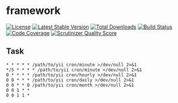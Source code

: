 # framework

[![License](https://poser.pugx.org/yuncms/framework/license.svg)](https://packagist.org/packages/yuncms/framework)
[![Latest Stable Version](https://poser.pugx.org/yuncms/framework/v/stable.png)](https://packagist.org/packages/yuncms/framework)
[![Total Downloads](https://poser.pugx.org/yuncms/framework/downloads.png)](https://packagist.org/packages/yuncms/framework)
[![Build Status](https://img.shields.io/travis/yuncms/framework.svg)](http://travis-ci.org/yuncms/framework)
[![Code Coverage](https://scrutinizer-ci.com/g/yuncms/framework/badges/coverage.png?s=31d80f1036099e9d6a3e4d7738f6b000b3c3d10e)](https://scrutinizer-ci.com/g/yuncms/framework/)
[![Scrutinizer Quality Score](https://scrutinizer-ci.com/g/yuncms/framework/badges/quality-score.png?s=b1074a1ff6d0b214d54fa5ab7abbb90fc092471d)](https://scrutinizer-ci.com/g/yuncms/framework/)


## Task

```shell
* * * * * /path/to/yii cron/minute >/dev/null 2>&1
*/5 * * * * /path/to/yii cron/minute >/dev/null 2>&1
0 * * * * /path/to/yii cron/hourly >/dev/null 2>&1
0 0 * * * /path/to/yii cron/daily >/dev/null 2>&1
0 0 * * 0 /path/to/yii cron/month >/dev/null 2>&1
0 0 1 * *
0 0 1 1 *

```